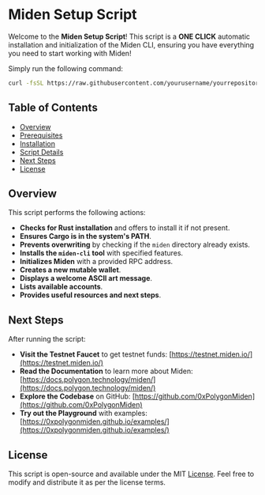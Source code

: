 # Miden Setup Script

Welcome to the **Miden Setup Script**! This script is a **ONE CLICK** automatic installation and initialization of the Miden CLI, ensuring you have everything you need to start working with Miden!

Simply run the following command:

```bash
curl -fsSL https://raw.githubusercontent.com/yourusername/yourrepository/main/miden.sh | sh
```

## Table of Contents

- [Overview](#overview)
- [Prerequisites](#prerequisites)
- [Installation](#installation)
- [Script Details](#script-details)
- [Next Steps](#next-steps)
- [License](#license)

## Overview

This script performs the following actions:

- **Checks for Rust installation** and offers to install it if not present.
- **Ensures Cargo is in the system's PATH**.
- **Prevents overwriting** by checking if the `miden` directory already exists.
- **Installs the `miden-cli` tool** with specified features.
- **Initializes Miden** with a provided RPC address.
- **Creates a new mutable wallet**.
- **Displays a welcome ASCII art message**.
- **Lists available accounts**.
- **Provides useful resources and next steps**.

## Next Steps

After running the script:

- **Visit the Testnet Faucet** to get testnet funds: [https://testnet.miden.io/](https://testnet.miden.io/)
- **Read the Documentation** to learn more about Miden: [https://docs.polygon.technology/miden/](https://docs.polygon.technology/miden/)
- **Explore the Codebase** on GitHub: [https://github.com/0xPolygonMiden](https://github.com/0xPolygonMiden)
- **Try out the Playground** with examples: [https://0xpolygonmiden.github.io/examples/](https://0xpolygonmiden.github.io/examples/)

## License

This script is open-source and available under the MIT [License](./LICENSE). Feel free to modify and distribute it as per the license terms.
